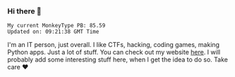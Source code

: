 ### Hi there 👋
<!-- PB START -->
```
My current MonkeyType PB: 85.59
Updated on: 09:21:38 GMT Time
```
<!-- PB END -->
I'm an IT person, just overall. I like CTFs, hacking, coding games, making Python apps. Just a lot of stuff.
You can check out my website [here](https://skill3472.github.io/).
I will probably add some interesting stuff here, when I get the idea to do so. Take care ❤️

